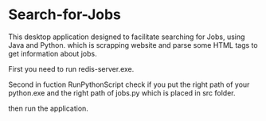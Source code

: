 # Search-for-Jobs

This desktop application designed to facilitate searching for Jobs, using Java and Python.
which is scrapping website and parse some HTML tags to get information about jobs.


First you need to run redis-server.exe.


Second in fuction RunPythonScript check if you put the right path of your python.exe and the right path of jobs.py 
which is placed in src folder.


then run the application.
